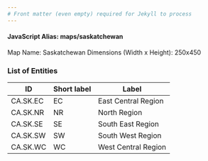 ```yaml
---
# Front matter (even empty) required for Jekyll to process
---
```


#### JavaScript Alias: maps/saskatchewan

Map Name: Saskatchewan
Dimensions (Width x Height): 250x450





### List of Entities

ID | Short label | Label
---|---|---|
CA.SK.EC|EC|East Central Region
CA.SK.NR|NR|North Region
CA.SK.SE|SE|South East Region
CA.SK.SW|SW|South West Region
CA.SK.WC|WC|West Central Region

